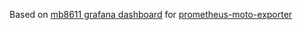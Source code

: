 Based on [mb8611 grafana dashboard](https://github.com/chrisgonyea/mb8611-grafana-prometheus/) for [prometheus-moto-exporter](https://github.com/jahkeup/prometheus-moto-exporter)
